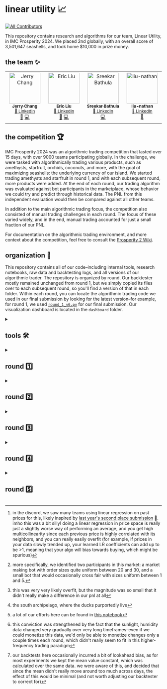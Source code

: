 # linear utility 📈
<!-- ALL-CONTRIBUTORS-BADGE:START - Do not remove or modify this section -->
[![All Contributors](https://img.shields.io/badge/all_contributors-3-orange.svg?style=flat-square)](#contributors-)
<!-- ALL-CONTRIBUTORS-BADGE:END -->

This repository contains research and algorithms for our team, Linear Utility, in IMC Prosperity 2024. We placed 2nd globally, with an overall score of 3,501,647 seashells, and took home $10,000 in prize money. 

## the team ✨

<!-- ALL-CONTRIBUTORS-LIST:START - Do not remove or modify this section -->
<!-- prettier-ignore-start -->
<!-- markdownlint-disable -->
<table>
  <tbody>
    <tr>
      <td align="center" valign="top" width="14.28%">
        <a href="https://github.com/jcgs2503">
          <img src="https://avatars.githubusercontent.com/u/63511765?v=4?s=100" width="100px;" alt="Jerry Chang"/>
          <br /><sub><b>Jerry Chang</b></sub></a>
        <br /><sub><a href="https://www.linkedin.com/in/chieh-chang/" title="LinkedIn">🔗 LinkedIn</a></sub>
        <br /><a href="#research-jcgs2503" title="Research">🔬</a>
        <a href="https://github.com/ericcccsliu/imc-prosperity-2/commits?author=jcgs2503" title="Code">💻</a>
      </td>
      <td align="center" valign="top" width="14.28%">
        <a href="https://github.com/ericcccsliu">
          <img src="https://avatars.githubusercontent.com/u/62641231?v=4?s=100" width="100px;" alt="Eric Liu"/>
          <br /><sub><b>Eric Liu</b></sub></a>
        <br /><sub><a href="https://www.linkedin.com/in/ericccccc/" title="LinkedIn">🔗 LinkedIn</a></sub>
        <br /><a href="#research-ericcccsliu" title="Research">🔬</a>
        <a href="https://github.com/ericcccsliu/imc-prosperity-2/commits?author=ericcccsliu" title="Code">💻</a>
      </td>
      <td align="center" valign="top" width="14.28%">
        <a href="https://github.com/sreekar-bathula">
          <img src="https://avatars.githubusercontent.com/u/86486991?v=4?s=100" width="100px;" alt="Sreekar Bathula"/>
          <br /><sub><b>Sreekar Bathula</b></sub></a>
        <br /><sub><a href="https://www.linkedin.com/in/sreekar-bathula/" title="LinkedIn">🔗 LinkedIn</a></sub>
        <br /><a href="https://github.com/ericcccsliu/imc-prosperity-2/commits?author=sreekar-bathula" title="Code">💻</a>
      </td>
      <td align="center" valign="top" width="14.28%">
        <a href="https://github.com/liu-nathan">
          <img src="https://avatars.githubusercontent.com/u/113719450?v=4?s=100" width="100px;" alt="liu-nathan"/>
          <br /><sub><b>liu-nathan</b></sub></a>
        <br /><sub><a href="https://www.linkedin.com/in/nl-nathanliu/" title="LinkedIn">🔗 LinkedIn</a></sub>
        <br /><a href="https://github.com/ericcccsliu/imc-prosperity-2/commits?author=liu-nathan" title="Research">🔬</a>
      </td>
    </tr>
  </tbody>
</table>

<!-- markdownlint-restore -->
<!-- prettier-ignore-end -->
<!-- ALL-CONTRIBUTORS-LIST:END -->

## the competition 🏆


IMC Prosperity 2024 was an algorithmic trading competition that lasted over 15 days, with over 9000 teams participating globally. In the challenge, we were tasked with algorithmically trading various products, such as amethysts, starfruit, orchids, coconuts, and more, with the goal of maximizing seashells: the underlying currency of our island. We started trading amethysts and starfruit in round 1, and with each subsequent round, more products were added. At the end of each round, our trading algorithm was evaluated against bot participants in the marketplace, whose behavior we could try and predict through historical data. The PNL from this independent evaluation would then be compared against all other teams. 

In addition to the main algorithmic trading focus, the competition also consisted of manual trading challenges in each round. The focus of these varied widely, and in the end, manual trading accounted for just a small fraction of our PNL. 

For documentation on the algorithmic trading environment, and more context about the competition, feel free to consult the [Prosperity 2 Wiki](https://imc-prosperity.notion.site/Prosperity-2-Wiki-fe650c0292ae4cdb94714a3f5aa74c85). 

## organization 📂

This repository contains all of our code–including internal tools, research notebooks, raw data and backtesting logs, and all versions of our algorithmic trader. The repository is organized by round. Our backtester mostly remained unchanged from round 1, but we simply copied its files over to each subsequent round, so you'll find a version of that in each folder. Within each round, you can locate the algorithmic trading code we used in our final submission by looking for the latest version–for example, for round 1, we used [`round_1_v6.py`](https://github.com/ericcccsliu/imc-prosperity-2/blob/main/round1/round_1_v6.py) for our final submission. Our visualization dashboard is located in the `dashboard` folder. 

<details>
<summary><h2>tools 🛠️</h2></summary>

Instead of relying heavily on open-source tools, which many successful teams did, we decided instead to build our tools in-house. This gave us the ability to tailor our tools heavily to our own needs. We built two main tools: a backtester and a visualization dashboard. 

### backtester 🔙

We realized we needed a comprehensive backtesting environment very early on. Our backtester was built to take in historical data and a trading algorithm. With the historical data, it would construct all the necessary information (replicating the actual trading environment perfectly) that our trading algorithm needed, input it into our trading algorithm, and receive the orders that our algorithm would send. Then, it would match those orders to the orderbook to generate trades. In order to simulate market making, we would also look at trades between bots at each iteration. If there was a trade between bots at a price worse than our own quotes, we'd attribute the trade to ourselves. After running, our backtester would create a log file in the exact same format as the Prosperity website. 

Because we often found ourselves backtesting over various parameters to find the best combination, we also modified our trader class to optionally take in trading parameters as a dictionary upon instantiation. This allowed us to gridsearch over all possible parameters in backtesting, allowing us to quickly optimize our ideas. 

### dashboard 💨

The dashboard we developed helped us a lot during the early rounds in pnl generation, allowing us to develop new alpha and also optimize our alphas by finding desirable trades our algorithm didn't do or undesirable trades that our algorithm did. One extremely helpful feature we developed was a syncing functionality, where clicking on a graph (or entering a specific timestamp manually) would synchronize all visualizations to that timestamp, allowing us to explore local anomalies in depth. 

![332262673-fb1ab2d8-72a6-4d95-bbaa-ab15cd578a8d](https://github.com/ericcccsliu/imc-prosperity-2/assets/62641231/5878101d-53e3-46c1-a646-85bb84bd0b3d)
<p align="center">
  <em>we used to have actual section headers, but at some point we (Jerry and Eric) got hungry and started editing them</em>
</p>

</details>
<details>
<summary><h2>round 1️⃣</h2></summary>

In round 1, we had access to two symbols to trade: amethysts and starfruit. 

### amethysts 🔮
Amethysts were fairly simple, as the fair price clearly never deviated from 10,000. As such, we wrote our algorithm to trade against bids above 10,000 and asks below 10,000. Besides taking orders, our algorithm also would market-make, placing bids and asks below and above 10,000, respectively, with a certain edge. Using our backtester, we gridsearched over several different values to find the most profitable edge to request. This worked well, getting us about 16k seashells over backtests

However, through looking at backtest logs in our dashapp, we discovered that many profitable trades were prevented by our position limits, as we were unable to long or short more than 20 amethysts (and starfruit) at any given moment. To fix this issue, we implemented a strategy to clear our position–our algorithm would do 0 ev trades, if available, just to get our position closer to 0, so that we'd be able to do more positive ev trades later on. This strategy bumped our pnl up by about 3%. 

### starfruit ⭐

Finding a good fair price for starfruit was tougher, as its price wasn't fixed–it would slowly randomwalk around. Nonetheless, we observed that the price was relatively stable locally. So we created a fair using a rolling average of the mid price over the last *n* timestamps, where *n* was a parameter which we could optimize over in backtests[^1]. Market-making, taking, and clearing (the same strategies we did with amethysts) worked quite well around this fair value. 

However, using the mid price–even in averaging over it–didn't seem to be the best, as the mid price was noisy from market participants continually putting orders past mid (orders that we thought were good to fair and therefore ones that we wanted to trade against). Looking at the orderbook, we found out that, at all times, there was a market making bot quoting relatively large sizes on both sides, at prices that were unaffected by smaller participants[^2]. Using this market maker's mid price as a fair turned out to be much less noisy and generated more pnl in backtests. 

<img width="744" alt="Screenshot 2024-05-20 at 11 54 46 PM" src="https://github.com/ericcccsliu/imc-prosperity-2/assets/62641231/26d2f65c-2a5a-4252-8094-34a35a280020">
<p align="center">
  <em>histograms of volumes on the first and second level of the bid side</em>
</p>

Surprisingly, when we tested our algorithm on the website, we figured out that the website was marking our pnl to the market maker's mid instead of the actual mid price. We were able to verify this by backtesting a trading algorithm that bought 1 starfruit in the first timestamp and simply held it to the end–our pnl graph marked to market maker mid in our own backtesting environment exactly replicated the pnl graph on the website. This boosted our confidence in using the market maker mid as fair, as we realized that we'd just captured the true internal fair of the game. Besides this, some research on the fair price showed that starfruit was very slightly mean reverting[^3], and the rest was very similar to amethysts, where we took orders and quoted orders with a certain edge, optimizing all parameters in our internal backtester with a grid search.

After round 1, our team was ranked #3 in the world overall. We had an algo trading profit of 34,498 seashells–just 86 seashells behind first place.

</details>

<details>
<summary><h2>round 2️⃣</h2></summary>
  
### orchids 🥀
Orchids were introduced in round 2, as well as a bunch of data on sunlight, humidity, import/export tariffs, and shipping costs. The premise was that orchids were grown on a separate island[^4], and had to be imported–subject to import tariffs and shipping costs, and that they would degrade with suboptimal levels of sunlight and humidity. We were able to trade orchids both in a market on our own island, as well as through importing them from the South archipelago. With this, we had two initial approaches. The obvious approach, to us, was to look for alpha in all the data available, investigating if the price of orchids could be predicted using sunlight, humidity, etc. The other approach involved understanding exactly how the mechanisms for trading orchids worked, as the documentation was fairly unclear. Thus, we split up: Eric looked for alpha in the historical data while Jerry worked on understanding the actual trading environment.

Finding tradable correlations in the historical data was tougher than we initially thought. Some things that we tried were[^5]: 
- Just trying to find correlations to orchids returns from returns in sunlight, humidity, tarriffs, costs. Initial results from this seemed interesting–but the correlations we found here were likely spurious.
- Linear regressions from returns in sunlight, humidity, etc., to returns in orchids. We tried varying timeframes–first predicting orchids returns in the same timeframe as the returns in the predictors, and then predicting using lagged returns–building models that predicted future orchids returns over some timeframe using past returns in each of the predictors.
- Feature engineering with the various features given and performing the previous two steps again with the newly constructed features

All of these failed to leave us with a convincing model, leading us to believe that the data given was a bit of a distraction[^6]. 

Meanwhile, Jerry was having much better luck. In experimenting around with the trading environment, we realized that there was a massive taker in the local orchids market. Sell orders–and just sell orders–just a bit above the best bids would be instantly taken for full size. This, combined with low implied ask prices from the foreign market, meant that we could simply put large sell orders locally and simultaneously buy from the south archipelago for an arbitrage. As a first pass, our algorithm running this strategy made 60k seashells over over a fifth of a day. From here, some quick further optimization brought our website test pnl to just over 100k seashells, giving us a projected profit of 500k over a full day. 

While we figured this out independently, someone in the discord leaked this same strategy–which was quite unfortunate from our standpoint, as we knew that many teams would be able to implement the exact same thing and get the same pnl as us. With some noise from slight differences in implementation, we knew that we very well could end up dropping many places, if other teams with the same strategy simply got a bit luckier. So, we spent lots of time desperately searching for any further optimization on the arbitrage. We tested out different prices for sell orders in the local market, and found that using a price of `foreign ask price - 2` worked best. However, with this fixed level for our sell orders, we worried about changes in the market preventing this level from being consistently filled. As such, we came up with an "adaptive edge" algorithm, which looked at how much volume we got at each iteration (with the maximum, nominal volume being 100 lots). If the average volume we received was below some threshold, we'd start moving our sell order level around, automatically searching for a new level to maximize profits. 

Even with these optimizations, we still were beat out by the surge of teams who also found the arbitrage. We dropped all the way to 17th place, with a profit of 573,000 seashells from algo trading. We were within 20k of the second place team, and 100k away from the first place team, Puerto Vallarta, who seemed to have figured something out this round that no other teams could find. 

</details>
<details>
<summary><h2>round 3️⃣</h2></summary>
Gift baskets :basket:, chocolate 🍫, roses 🌹, and strawberries 🍓 were introduced in round 3, where a gift basket consisted of 4 chocolate bars, 6 strawberries, and a single rose. This round, we mainly traded spreads, which we defined as `basket - synthetic`, with `synthetic` being the sum of the price of all products in a basket.

### spread 🧈
In this round, we quickly converged on two hypotheses. The first hypothesis was that the synthetic would be leading baskets or vice versa, where changes in the price of one would lead to later changes in the price of the other.  Our second hypothesis was that the spread might simply just be mean reverting. We observed that the price of the spread–which theoretically should be 0–hovered around some fixed value, which we could trade around. We looked into leading/lagging relationships between the synthetic and the basket, but this wasn't very fruitful, so we then investigated the spread price. 

![newplot (1)](https://github.com/ericcccsliu/imc-prosperity-2/assets/62641231/6e56f911-8f7c-484c-8dab-32a1603ad2de)

Looking at the spread, we found that the price oscillated around ~370 across all three days of our historical data. Thus, we could profitably trade a mean-reverting strategy, buying spreads (going long baskets and short synthetic) when the spread price was below average, and selling spreads when the price was above. We tried various different ways to parameterize this trade. Due to our position limits, which were relatively small (about 2x the volume on the book at any instant), and the relatively small number of mean-reverting trading opportunities, we realized that timing the trade correctly was critical, and could result in a large amount of additional pnl. 

We tried various approaches in parameterizing this trade. A simple, first-pass strategy was just to set hardcoded prices at which to trade–for example, trading only when the spread deviated from the average value by a certain amount. We backtested to optimize these hardcoded thresholds, and our best parameters netted us ~120k in projected pnl[^7]. However, with this strategy, we noticed that we could lose out on a lot of pnl if the spread price reverted before touching our threshold. To remedy this, we could set our thresholds closer, but then we'd also lose pnl from trading before the spread price reached a local max/min. 

Therefore, we developed a more adaptive algorithm for spreads. We traded on a modified z-score, using a hardcoded mean and a rolling window standard deviation, with the window set relatively small. The idea behind this was that there should be a fundamental reason behind the mean of spread (think the price of the basket itself), but the volatility each day would be less predictable. Then, we thresholded the z-score, selling spreads when our z-score went above a certain value and buying when the z-score dropped below. By using a small window for our rolling standard deviation, we'd see our z-score spike when the standard deviation drastically dropped–and this would often happen right as the price started reverting, allowing us to trade closer to local minima/maxima. This idea bumped our backtest pnl up to ~135k. 


![newplot (2)](https://github.com/ericcccsliu/imc-prosperity-2/assets/62641231/0db11d51-8916-4ed5-83f6-82faeb846267)
<p align="center">
  <em>a plot of spread prices and our modified z-score, as well as z-score thresholds (in green) to trade at</em>
</p>

After results from this round were released, we found that our actual pnl had a significant amount of slippage compared to our backtests–we made only 111k seashells from our algo. Nevertheless, we got a bit lucky–all the teams ahead of us in this round seemed to overfit significantly more, as we were ranked #2 overall.

</details>
<details>
<summary><h2>round 4️⃣</h2></summary>
  
### coconuts/coconut coupon :coconut:
Coconuts and coconut coupons were introduced in round 4. Coconut coupons were the 10,000 strike call option on coconuts, with a time to expiry of 250 days. The price of coconuts hovered around 10,000, so this option was near-the-money. 

This round was fairly simple. Using Black-Scholes, we calculated the implied volatility of the option, and once we plotted this out, it became clear that the implied vol oscillated around a value of ~16%. We implemented a mean reverting strategy similar to round 3, and calculated the delta of the coconut coupons at each time in order to hedge with coconuts and gain pure exposure to vol. However, the delta was around 0.53 while the position limits for coconuts/coconut coupons were 300/600, respectively. This meant that we couldn't be fully hedged when holding 600 coupons (we would be holding 18 delta). Since the coupon was far away from expiry (thus, gamma didn't matter as much) and holding delta with vega was still positive ev (but higher var), we ran the variance in hopes of making more from our exposure to vol. 

![newplot (3)](https://github.com/ericcccsliu/imc-prosperity-2/assets/62641231/21fc47f7-727f-48a4-bf4e-b9b9c5fd25a1)

While holding this variance worked out in our backtests, we experienced a fair amount of slippage in our submission–we got unlucky and lost money from our delta exposure. In retrospect, not fully delta hedging might not have been  a smart move–we were already second place and thus should've went for lower var to try and keep the lead. Our algorithm in this round made only 145k, dropping us down to a terrifying 26th place. However, in the results of this round, we saw Puerto Vallarta leap ahead with a whopping profit of 1.2 *million* seashells. We knew we could catch up and end up well within the top 10 if only we could figure out what they did. 
</details>
<details>
<summary><h2>round 5️⃣</h2></summary>
  
![image](https://github.com/ericcccsliu/imc-prosperity-2/assets/62641231/5d3bbc3b-9d16-473e-a6da-954a84a66da9)

Our leading hypothesis in trying to replicate Puerto Vallarta's profits were that they must've found some way to predict the future–profits on the order of 1.2 million could reasonably match up with a successful stat. arb strategy across multiple symbols. So, we started blasting away with linear regressions on lagged and synchronous returns across all symbols and all days of our data, with the hypothesis that symbols from different days could have correlations that we'd previously missed. However, we didn't find anything particularly interesting here–starfruits seemed to have a bit of lagged predictive power in all other symbols, but this couldn't explain 1.2 million in additional profits.

As a last-ditch attempt in this front, we recalled that last year's competition (which we read about in [Stanford Cardinal's awesome writeup](https://github.com/ShubhamAnandJain/IMC-Prosperity-2023-Stanford-Cardinal)) had many similarities to this competition–especially in the first round, where the symbols we traded basically sounded the exact same. So, we went and sourced last year's data from public GitHub repositories, and performed a linear regression from returns in each of last year's symbols to returns in each symbol of this year. The results we found were surprising: diving gear returns from last year's competition, with a multiplier of ~3, was almost a perfect predictor of roses, with a $R^2$ of 0.99. Additionally, coconuts from last year was a perfect predictor of coconuts from this year, with a beta of 1.25 and an $R^2$ of 0.99.

![image](https://github.com/ericcccsliu/imc-prosperity-2/assets/62641231/64b2c041-b14d-47eb-9c25-df8cb6fcc290)

These discoveries were quite silly, but nonetheless, our goal was to maximize pnl, and as the data from last year was publically available on the internet, we felt like this was still fair game. The rest of our efforts in this competition centered around maximizing the value we could extract from the market with our new knowledge. We believed that many other teams might find these same relationships, and therefore optimization was key.

As a first pass, we simply bought/sold coconuts and roses when our predicted price rose/fell (beyond some threshold to account for spread costs) over a certain number of future iterations. While this worked spectacularly (in comparison to our pnl from literally all previous rounds), we thought we could do better. Indeed, with the data from last year, we had all local maxima/minima, and thus we could theoretically time our trades perfectly and extract max. value. 

To do this systematically across the three symbols we wanted to trade (roses, coconuts, and gift baskets, due to their natural correlation with roses), we developed a dynamic programming algorithm. Our algorithm took many factors into account–costs of crossing spread, the volume we could take at iteration (the volume on the orderbook), and our volume limits.

The motivation behind the complexity of our dp algorithm was the fact that, at each iteration, we couldn't necessarily achieve our full desired position–therefore, we needed a state for each potential position that we could feasibly achieve. A simple example of this is to imagine a product going through the following prices: 
$$8 \rightarrow 7 \rightarrow 12 \rightarrow 10$$
With a position limit of 2, and with sufficient volume on the orderbook, the optimal trades would be: sell 2 -> buy 4 -> sell 4, with a pnl of 16. Now imagine if you could only buy/sell 2 shares at each iteration. Then, the optimal solution would change–you'd want to buy 2 -> buy 2 -> sell 2, with an overall pnl of 14. 
<details>
  <summary>our dp code (click to expand)</summary>
  
```python
def optimal_trading_dp(prices, spread, volume_pct):
    n = len(prices)
    price_level_cnt = math.ceil(1/volume_pct)
    left_over_pct = 1 - (price_level_cnt - 1) * volume_pct

    dp = [[float('-inf')] * (price_level_cnt * 2 + 1) for _ in range(n)]  # From -3 to 3, 7 positions
    action = [[''] * (price_level_cnt * 2 + 1) for _ in range(n)]  # To store actions

    # Initialize the starting position (no stock held)
    dp[0][price_level_cnt] = 0  # Start with no position, Cash is 0
    action[0][price_level_cnt] = ''  # No action at start

    def position(j):
        if j > price_level_cnt:
            position = min((j - price_level_cnt) * volume_pct, 1)
        elif j < price_level_cnt:
            position = max((j - price_level_cnt) * volume_pct, -1)
        else:
            position = 0
        return position
    
    def position_list(list):
        return np.array([position(x) for x in list])

    for i in range(1, n):
        for j in range(0, price_level_cnt * 2 + 1):
            # Calculate PnL for holding, buying, or selling
            hold = dp[i-1][j] if dp[i-1][j] != float('-inf') else float('-inf')
            if j == price_level_cnt * 2:
                buy = dp[i-1][j-1] - left_over_pct*prices[i-1] -  left_over_pct*spread if j > 0 else float('-inf')
            elif j == 1:
                buy = dp[i-1][j-1] - left_over_pct*prices[i-1] -  left_over_pct*spread if j > 0 else float('-inf')
            else:
                buy = dp[i-1][j-1] - volume_pct*prices[i-1] - volume_pct*spread if j > 0 else float('-inf')

            if j ==  0:
                sell = dp[i-1][j+1] + left_over_pct*prices[i-1] - left_over_pct*spread if j < price_level_cnt * 2 else float('-inf')
            elif j == price_level_cnt * 2 - 1:
                sell = dp[i-1][j+1] + left_over_pct*prices[i-1] - left_over_pct*spread if j < price_level_cnt * 2 else float('-inf')
            else:
                sell = dp[i-1][j+1] + volume_pct*prices[i-1] - volume_pct*spread if j < price_level_cnt * 2 else float('-inf')
                
            # Choose the action with the highest PnL

            hold_pnl = hold + (j - price_level_cnt) * position(j) * prices[i]
            buy_pnl = buy + (j - price_level_cnt) * position(j) * prices[i]
            sell_pnl = sell + (j - price_level_cnt) * position(j) * prices[i]
            
            # print(hold_pnl, buy_pnl, sell_pnl)
            best_action = max(hold_pnl, buy_pnl, sell_pnl)
            if best_action == hold_pnl:
                dp[i][j] = hold
            elif best_action == buy_pnl:
                dp[i][j] = buy
            else:
                dp[i][j] = sell

            if best_action == hold_pnl:
                action[i][j] = 'h'
            elif best_action == buy_pnl:
                action[i][j] = 'b'
            else:
                action[i][j] = 's'
    # Backtrack to find the sequence of actions
    trades_list = []
    # Start from the position with maximum PnL at time n-1

    pnl = np.array(dp[n-1]) + (position_list(np.arange(0,price_level_cnt*2+1)) * prices[n-1])
    current_position = np.argmax(pnl)
    for i in range(n-1, -1, -1):
        trades_list.append(action[i][current_position])
        if action[i][current_position] == 'b':
            current_position -= 1
        elif action[i][current_position] == 's':
            current_position += 1

    trades_list.reverse()
    trades_list.append('h')
    return dp, trades_list, pnl[np.argmax(pnl)]  # Return the actions and the maximum PnL

# Example usage
dp, trades, max_pnl = optimal_trading_dp(coconut_past_price, 0.99, 185/300)
# print(trades)
print("Max PnL:", max_pnl)
```

</details>
Our inputs here were prices–we found that generating trades over the predictor timeseries was sufficient due to the high correlation–volume percentage (percent of volume limit on the orderbook at each iteration), and spread (the average spread, cost of each trade), with a target of maximizing pnl. Using this dp algorithm, we generated a string of trades for each symbol, with `'b'` or `'s'` at each index representing the action at each timestamp. Using this algorithm, we achieved an algo pnl of 2.1 million seashells–the highest over all teams in this round! This brought us to a final overall standing of second place. 

</details>


[^1]: in the discord, we saw many teams using linear regression on past prices for this, likely inspired by [last year's second place submission](https://github.com/ShubhamAnandJain/IMC-Prosperity-2023-Stanford-Cardinal) 🌲. imho this was a bit silly! doing a linear regression in price space is really just a slightly worse way of performing an average, and you get high multicollinearity since each previous price is highly correlated with its neighbors, and you can really easily overfit (for example, if prices in your data slowly trended up, your learned LR coefficients can add up to be >1, meaning that your algo will bias towards buying, which might be spurious) 
[^2]: more specifically, we identified two participants in this market: a market making bot with order sizes quite uniform between 20 and 30, and a small bot that would occasionally cross fair with sizes uniform between 1 and 5.
[^3]: this was very very likely overfit, but the magnitude was so small that it didn't really make a difference in our pnl at all
[^4]: the south archipelago, where the ducks purportedly live
[^5]: a lot of our efforts here can be found in [this notebook](https://github.com/ericcccsliu/imc-prosperity-2/blob/main/round2/eric-research.ipynb)
[^6]: this conviction was strengthened by the fact that the sunlight, humidity data changed very gradually over very long timeframes–even if we could monetize this data, we'd only be able to monetize changes only a couple times each round, which didn't really seem to fit in this higher-frequency trading paradigm
[^7]: our backtests here occasionally incurred a bit of lookahead bias, as for most experiments we kept the mean value constant, which was calculated over the same data. we were aware of this, and decided that since the mean didn't really move around too much across days, the effect of this would be minimal (and not worth adjusting our backtester to correct for) 
